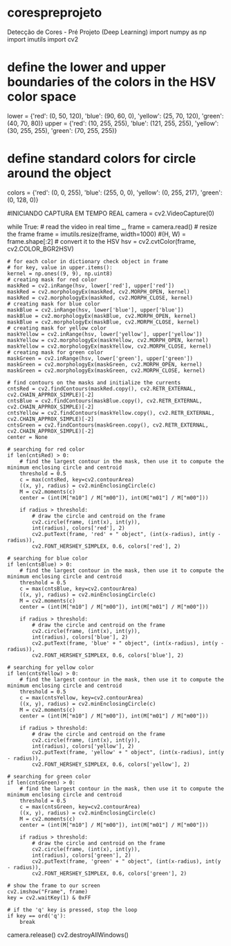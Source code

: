 # corespreprojeto
Detecção de Cores - Pré Projeto (Deep Learning)
import numpy as np
import imutils
import cv2
# define the lower and upper boundaries of the colors in the HSV color space
lower = {'red': (0, 50, 120),
'blue': (90, 60, 0),
'yellow': (25, 70, 120),
'green': (40, 70, 80)}
upper = {'red': (10, 255, 255),
'blue': (121, 255, 255),
'yellow': (30, 255, 255),
'green': (70, 255, 255)}
# define standard colors for circle around the object
colors = {'red': (0, 0, 255),
'blue': (255, 0, 0),
'yellow': (0, 255, 217),
'green': (0, 128, 0)}

#INICIANDO CAPTURA EM TEMPO REAL
camera = cv2.VideoCapture(0)

while True:
    # read the video in real time
    _, frame = camera.read()
    # resize the frame
    frame = imutils.resize(frame, width=1000)
    #(H, W) = frame.shape[:2]
    # convert it to the HSV 
    hsv = cv2.cvtColor(frame, cv2.COLOR_BGR2HSV)

    # for each color in dictionary check object in frame
    # for key, value in upper.items():
    kernel = np.ones((9, 9), np.uint8)
    # creating mask for red color
    maskRed = cv2.inRange(hsv, lower['red'], upper['red'])
    maskRed = cv2.morphologyEx(maskRed, cv2.MORPH_OPEN, kernel)
    maskRed = cv2.morphologyEx(maskRed, cv2.MORPH_CLOSE, kernel)
    # creating mask for blue color
    maskBlue = cv2.inRange(hsv, lower['blue'], upper['blue'])
    maskBlue = cv2.morphologyEx(maskBlue, cv2.MORPH_OPEN, kernel)
    maskBlue = cv2.morphologyEx(maskBlue, cv2.MORPH_CLOSE, kernel)
    # creating mask for yellow color
    maskYellow = cv2.inRange(hsv, lower['yellow'], upper['yellow'])
    maskYellow = cv2.morphologyEx(maskYellow, cv2.MORPH_OPEN, kernel)
    maskYellow = cv2.morphologyEx(maskYellow, cv2.MORPH_CLOSE, kernel)
    # creating mask for green color
    maskGreen = cv2.inRange(hsv, lower['green'], upper['green'])
    maskGreen = cv2.morphologyEx(maskGreen, cv2.MORPH_OPEN, kernel)
    maskGreen = cv2.morphologyEx(maskGreen, cv2.MORPH_CLOSE, kernel)
    
    # find contours on the masks and initialize the currents
    cntsRed = cv2.findContours(maskRed.copy(), cv2.RETR_EXTERNAL,
    cv2.CHAIN_APPROX_SIMPLE)[-2]
    cntsBlue = cv2.findContours(maskBlue.copy(), cv2.RETR_EXTERNAL,
    cv2.CHAIN_APPROX_SIMPLE)[-2]
    cntsYellow = cv2.findContours(maskYellow.copy(), cv2.RETR_EXTERNAL,
    cv2.CHAIN_APPROX_SIMPLE)[-2]
    cntsGreen = cv2.findContours(maskGreen.copy(), cv2.RETR_EXTERNAL,
    cv2.CHAIN_APPROX_SIMPLE)[-2]
    center = None

    # searching for red color
    if len(cntsRed) > 0:
        # find the largest contour in the mask, then use it to compute the minimum enclosing circle and centroid
        threshold = 0.5
        c = max(cntsRed, key=cv2.contourArea)
        ((x, y), radius) = cv2.minEnclosingCircle(c)
        M = cv2.moments(c)
        center = (int(M["m10"] / M["m00"]), int(M["m01"] / M["m00"]))
        
        if radius > threshold:
            # draw the circle and centroid on the frame
            cv2.circle(frame, (int(x), int(y)),
            int(radius), colors['red'], 2)
            cv2.putText(frame, 'red' + " object", (int(x-radius), int(y - radius)),
            cv2.FONT_HERSHEY_SIMPLEX, 0.6, colors['red'], 2)
    
    # searching for blue color
    if len(cntsBlue) > 0:
        # find the largest contour in the mask, then use it to compute the minimum enclosing circle and centroid
        threshold = 0.5
        c = max(cntsBlue, key=cv2.contourArea)
        ((x, y), radius) = cv2.minEnclosingCircle(c)
        M = cv2.moments(c)
        center = (int(M["m10"] / M["m00"]), int(M["m01"] / M["m00"]))
        
        if radius > threshold:
            # draw the circle and centroid on the frame
            cv2.circle(frame, (int(x), int(y)),
            int(radius), colors['blue'], 2)
            cv2.putText(frame, 'blue' + " object", (int(x-radius), int(y - radius)),
            cv2.FONT_HERSHEY_SIMPLEX, 0.6, colors['blue'], 2)

    # searching for yellow color
    if len(cntsYellow) > 0:
        # find the largest contour in the mask, then use it to compute the minimum enclosing circle and centroid
        threshold = 0.5
        c = max(cntsYellow, key=cv2.contourArea)
        ((x, y), radius) = cv2.minEnclosingCircle(c)
        M = cv2.moments(c)
        center = (int(M["m10"] / M["m00"]), int(M["m01"] / M["m00"]))
        
        if radius > threshold:
            # draw the circle and centroid on the frame
            cv2.circle(frame, (int(x), int(y)),
            int(radius), colors['yellow'], 2)
            cv2.putText(frame, 'yellow' + " object", (int(x-radius), int(y - radius)),
            cv2.FONT_HERSHEY_SIMPLEX, 0.6, colors['yellow'], 2)

    # searching for green color
    if len(cntsGreen) > 0:
        # find the largest contour in the mask, then use it to compute the minimum enclosing circle and centroid
        threshold = 0.5
        c = max(cntsGreen, key=cv2.contourArea)
        ((x, y), radius) = cv2.minEnclosingCircle(c)
        M = cv2.moments(c)
        center = (int(M["m10"] / M["m00"]), int(M["m01"] / M["m00"]))
        
        if radius > threshold:
            # draw the circle and centroid on the frame
            cv2.circle(frame, (int(x), int(y)),
            int(radius), colors['green'], 2)
            cv2.putText(frame, 'green' + " object", (int(x-radius), int(y - radius)),
            cv2.FONT_HERSHEY_SIMPLEX, 0.6, colors['green'], 2)

    # show the frame to our screen
    cv2.imshow("Frame", frame)
    key = cv2.waitKey(1) & 0xFF
    
    # if the 'q' key is pressed, stop the loop
    if key == ord('q'):
        break
camera.release()
cv2.destroyAllWindows()
